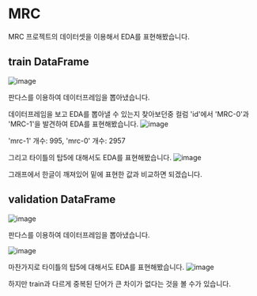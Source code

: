 # MRC
MRC 프로젝트의 데이터셋을 이용해서 EDA를 표현해봤습니다.

## train DataFrame
![image](https://github.com/user-attachments/assets/6a71d4ee-f6a9-451b-835c-b9abce89ab20)

판다스를 이용하여 데이터프레임을 뽑아냈습니다.



데이터프레임을 보고 EDA를 뽑아낼 수 있는지 찾아보던중 컬럼 'id'에서 'MRC-0'과 'MRC-1'을 발견하여 EDA를 표현해봤습니다.
![image](https://github.com/user-attachments/assets/06265ed2-49b0-4bc4-b297-a792392137f8)

'mrc-1' 개수: 995, 'mrc-0' 개수: 2957


그리고 타이틀의 탑5에 대해서도 EDA를 표현해봤습니다.
![image](https://github.com/user-attachments/assets/82fbd18b-8ff0-40a1-b3fe-4136cb2d15e4)

그래프에서 한글이 깨져있어 밑에 표현한 값과 비교하면 되겠습니다.


## validation DataFrame
![image](https://github.com/user-attachments/assets/fda68cd4-531c-411f-8fac-b845d289ee4e)

판다스를 이용하여 데이터프레임을 뽑아냈습니다.

![image](https://github.com/user-attachments/assets/5b975b36-c0f0-40a3-96e2-2480b051fe99)

마찬가지로 타이틀의 탑5에 대해서도 EDA를 표현해봤습니다.
![image](https://github.com/user-attachments/assets/282779d3-c259-4270-8333-9fc924cd79af)

하지만 train과 다르게 중복된 단어가 큰 차이가 없다는 것을 볼 수가 있습니다.
